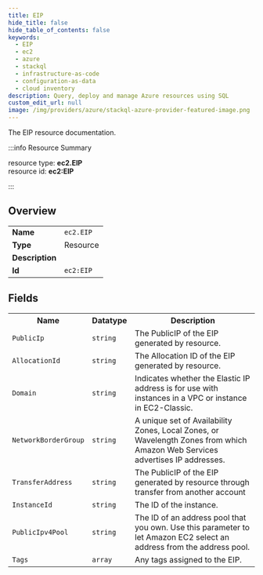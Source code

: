 ```yaml
---
title: EIP
hide_title: false
hide_table_of_contents: false
keywords:
  - EIP
  - ec2
  - azure
  - stackql
  - infrastructure-as-code
  - configuration-as-data
  - cloud inventory
description: Query, deploy and manage Azure resources using SQL
custom_edit_url: null
image: /img/providers/azure/stackql-azure-provider-featured-image.png
---
```

The EIP resource documentation.

:::info Resource Summary

<div class="row">
<div class="providerDocColumn">
<span>resource type:&nbsp;<b>ec2.EIP</b></span><br />
<span>resource id:&nbsp;<b>ec2:EIP</b></span><br />
</div>
</div>

:::

## Overview
<table><tbody>
<tr><td><b>Name</b></td><td><code>ec2.EIP</code></td></tr>
<tr><td><b>Type</b></td><td>Resource</td></tr>
<tr><td><b>Description</b></td><td></td></tr>
<tr><td><b>Id</b></td><td><code>ec2:EIP</code></td></tr>
</tbody></table>

## Fields
<table><tbody>
<tr><th>Name</th><th>Datatype</th><th>Description</th></tr>
<tr><td><code>PublicIp</code></td><td><code>string</code></td><td>The PublicIP of the EIP generated by resource.</td></tr><tr><td><code>AllocationId</code></td><td><code>string</code></td><td>The Allocation ID of the EIP generated by resource.</td></tr><tr><td><code>Domain</code></td><td><code>string</code></td><td>Indicates whether the Elastic IP address is for use with instances in a VPC or instance in EC2-Classic.</td></tr><tr><td><code>NetworkBorderGroup</code></td><td><code>string</code></td><td>A unique set of Availability Zones, Local Zones, or Wavelength Zones from which Amazon Web Services advertises IP addresses.</td></tr><tr><td><code>TransferAddress</code></td><td><code>string</code></td><td>The PublicIP of the EIP generated by resource through transfer from another account</td></tr><tr><td><code>InstanceId</code></td><td><code>string</code></td><td>The ID of the instance.</td></tr><tr><td><code>PublicIpv4Pool</code></td><td><code>string</code></td><td>The ID of an address pool that you own. Use this parameter to let Amazon EC2 select an address from the address pool.</td></tr><tr><td><code>Tags</code></td><td><code>array</code></td><td>Any tags assigned to the EIP.</td></tr>
</tbody></table>